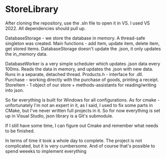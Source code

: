 # StoreLibrary
After cloning the repository, use the .sln file to open it in VS. I used VS 2022.
All dependencies should pull up.

DatabaseStorage - we store the database in memory. A thread-safe singleton was created.
Main functions - add item, update item, delete item, get stored items.
DatabaseStorage doesn't update the .json, it only updates the in_memory data.

DatabaseWorker is a very simple scheduler which updates .json data every 100ms.
Reads the data in memory, and updates the .json with new data. Runs in a separate, detached thread.
Products.h - interface for .dll. 
Purchase - working directly with the purchase of goods, printing a receipt.
StoreItem - 1 object of our store + methods-assistants for reading/writing into json.

So far everything is built for Windows for all configurations.
As for cmake - unfortunately I'm not an expert in it, as I said, I used to fix some parts in CMake, but I've never written full projects in it.
So for now everything is set up in Visual Studio, json library is a Git's submodule.

If I still have some time, I can figure out Cmake and remember what needs to be finished.

In terms of time it took a whole day to complete.
The project is not complicated, but it is very cumbersome.
And of course that's possible to spend weeeks to implement everything
